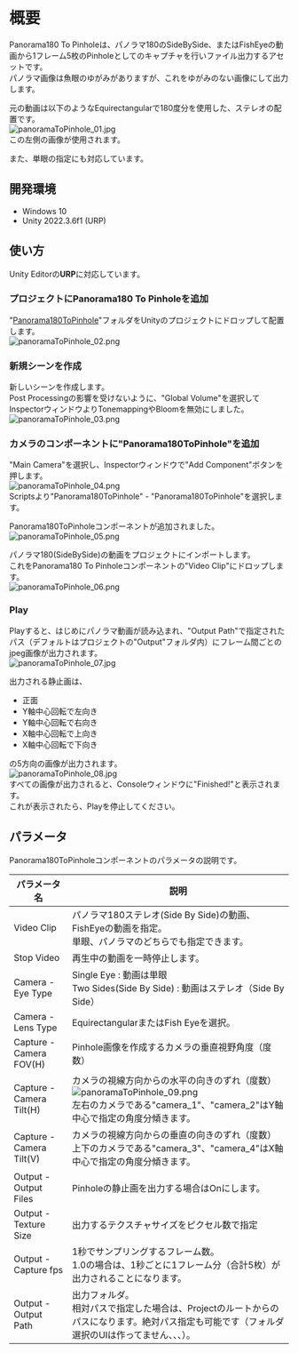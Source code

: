 # 概要

Panorama180 To Pinholeは、パノラマ180のSideBySide、またはFishEyeの動画から1フレーム5枚のPinholeとしてのキャプチャを行いファイル出力するアセットです。     
パノラマ画像は魚眼のゆがみがありますが、これをゆがみのない画像にして出力します。     

元の動画は以下のようなEquirectangularで180度分を使用した、ステレオの配置です。      
![panoramaToPinhole_01.jpg](./images/panoramaToPinhole_01.jpg)     
この左側の画像が使用されます。     

また、単眼の指定にも対応しています。      

## 開発環境

* Windows 10
* Unity 2022.3.6f1 (URP)

## 使い方

Unity Editorの**URP**に対応しています。      

### プロジェクトにPanorama180 To Pinholeを追加

"[Panorama180ToPinhole](https://github.com/ft-lab/Unity_Panorama180ToPinhole/tree/main/Assets/Panorama180ToPinhole)"フォルダをUnityのプロジェクトにドロップして配置します。     
![panoramaToPinhole_02.png](./images/panoramaToPinhole_02.png)     

### 新規シーンを作成

新しいシーンを作成します。     
Post Processingの影響を受けないように、"Global Volume"を選択してInspectorウィンドウよりTonemappingやBloomを無効にしました。      
![panoramaToPinhole_03.png](./images/panoramaToPinhole_03.png)     

### カメラのコンポーネントに"Panorama180ToPinhole"を追加

"Main Camera"を選択し、Inspectorウィンドウで"Add Component"ボタンを押します。     
![panoramaToPinhole_04.png](./images/panoramaToPinhole_04.png)     
Scriptsより"Panorama180ToPinhole" - "Panorama180ToPinhole"を選択します。     

Panorama180ToPinholeコンポーネントが追加されました。     
![panoramaToPinhole_05.png](./images/panoramaToPinhole_05.png)     

パノラマ180(SideBySide)の動画をプロジェクトにインポートします。      
これをPanorama180 To Pinholeコンポーネントの"Video Clip"にドロップします。     
![panoramaToPinhole_06.png](./images/panoramaToPinhole_06.png)     

### Play

Playすると、はじめにパノラマ動画が読み込まれ、"Output Path"で指定されたパス（デフォルトはプロジェクトの"Output"フォルダ内）にフレーム間ごとのjpeg画像が出力されます。     
![panoramaToPinhole_07.jpg](./images/panoramaToPinhole_07.jpg)     

出力される静止画は、     
* 正面
* Y軸中心回転で左向き
* Y軸中心回転で右向き
* X軸中心回転で上向き
* X軸中心回転で下向き

の5方向の画像が出力されます。     
![panoramaToPinhole_08.jpg](./images/panoramaToPinhole_08.jpg)     
すべての画像が出力されると、Consoleウィンドウに"Finished!"と表示されます。     
これが表示されたら、Playを停止してください。    

## パラメータ

Panorama180ToPinholeコンポーネントのパラメータの説明です。     

|パラメータ名|説明|     
|---|---|     
|Video Clip|パノラマ180ステレオ(Side By Side)の動画、<br>FishEyeの動画を指定。<br>単眼、パノラマのどちらでも指定できます。|     
|Stop Video|再生中の動画を一時停止します。|     
|Camera - Eye Type|Single Eye : 動画は単眼<br>Two Sides(Side By Side) : 動画はステレオ（Side By Side）|     
|Camera - Lens Type|EquirectangularまたはFish Eyeを選択。|     
|Capture - Camera FOV(H)|Pinhole画像を作成するカメラの垂直視野角度（度数）|     
|Capture - Camera Tilt(H)|カメラの視線方向からの水平の向きのずれ（度数）<br>![panoramaToPinhole_09.png](./images/panoramaToPinhole_09.png)<br>左右のカメラである"camera_1"、"camera_2"はY軸中心で指定の角度分傾きます。|     
|Capture - Camera Tilt(V)|カメラの視線方向からの垂直の向きのずれ（度数）<br>上下のカメラである"camera_3"、"camera_4"はX軸中心で指定の角度分傾きます。|     
|Output - Output Files|Pinholeの静止画を出力する場合はOnにします。|     
|Output - Texture Size|出力するテクスチャサイズをピクセル数で指定|     
|Output - Capture fps|1秒でサンプリングするフレーム数。<br>1.0の場合は、1秒ごとに1フレーム分（合計5枚）が出力されることになります。|     
|Output - Output Path|出力フォルダ。<br>相対パスで指定した場合は、Projectのルートからのパスになります。絶対パス指定も可能です（フォルダ選択のUIは作ってません、、、）。|     

